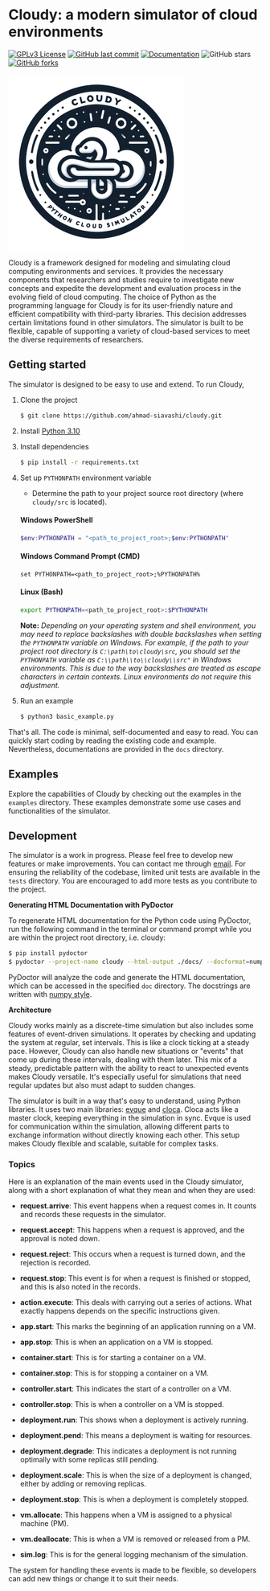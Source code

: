 # Cloudy: a modern simulator of cloud environments

[![GPLv3 License](https://img.shields.io/badge/License-GPL%20v3-yellow.svg)](https://opensource.org/licenses/GPL-3.0)
[![GitHub last commit](https://img.shields.io/github/last-commit/ahmad-siavashi/cloudy.svg)](https://github.com/username/repository)
[![Documentation](https://img.shields.io/badge/documentation-included-blue.svg)](https://github.com/ahmad-siavashi/repository/tree/main/docs)
![GitHub stars](https://img.shields.io/github/stars/ahmad-siavashi/cloudy?style=social)
[![GitHub forks](https://img.shields.io/github/forks/ahmad-siavashi/cloudy.svg?style=social&label=Fork)](https://github.com/username/repository)

![logo](logo.png)

Cloudy is a framework designed for modeling and simulating cloud computing environments and services. It
provides the necessary components that researchers and studies require to investigate new concepts and expedite the
development and evaluation process in the evolving field of cloud computing. The choice of Python as the programming
language for Cloudy is for its user-friendly nature and efficient compatibility with third-party libraries. This
decision addresses certain limitations found in other simulators. The simulator is built to be flexible,
capable of supporting a variety of cloud-based services to meet the diverse requirements of researchers.

## Getting started

The simulator is designed to be easy to use and extend. To run Cloudy,

1. Clone the project

    ```bash 
    $ git clone https://github.com/ahmad-siavashi/cloudy.git 
    ```

2. Install [Python 3.10](https://wiki.python.org/moin/BeginnersGuide/Download)

3. Install dependencies
     ```bash
     $ pip install -r requirements.txt
     ```

4. Set up `PYTHONPATH` environment variable
    - Determine the path to your project source root directory (where `cloudy/src` is located).
   #### Windows PowerShell
     ```powershell
     $env:PYTHONPATH = "<path_to_project_root>;$env:PYTHONPATH"
     ```

   #### Windows Command Prompt (CMD)
     ```batch
     set PYTHONPATH=<path_to_project_root>;%PYTHONPATH%
     ```
   #### Linux (Bash)
     ```bash
     export PYTHONPATH=<path_to_project_root>:$PYTHONPATH
     ```

   **Note:** _Depending on your operating system and shell environment, you may need to replace backslashes with double
   backslashes when setting the `PYTHONPATH` variable on Windows. For example, if the path to your project root
   directory is `C:\path\to\cloudy\src`, you should set the `PYTHONPATH` variable as `C:\\path\\to\\cloudy\\src"` in
   Windows environments. This is due to the way backslashes are treated as escape characters in certain contexts. Linux
   environments do not require this adjustment._

5. Run an example
      ```bash
      $ python3 basic_example.py
      ```

That's all. The code is minimal, self-documented and easy to read. You can quickly start coding by reading the existing
code and example. Nevertheless, documentations are provided in the `docs` directory.

## Examples

Explore the capabilities of Cloudy by checking out the examples in the `examples` directory. These examples demonstrate
some use cases and functionalities of the simulator.

## Development

The simulator is a work in progress. Please feel free to develop new features or make improvements. You can contact me
through [email](mailto:siavashi@aut.ac.ir). For ensuring the reliability of the codebase, limited unit tests are
available in
the `tests` directory. You are encouraged to add more tests as you contribute to the project.

**Generating HTML Documentation with PyDoctor**

To regenerate HTML documentation for the Python code using PyDoctor, run the following command in the terminal or
command prompt while you are within the project root directory, i.e. cloudy:

```bash
$ pip install pydoctor
$ pydoctor --project-name cloudy --html-output ./docs/ --docformat=numpy ./src/model/ ./src/module/ ./src/policy/
```

PyDoctor will analyze the code and generate the HTML documentation, which can be accessed in the
specified `doc` directory. The docstrings are written
with [numpy style](https://numpydoc.readthedocs.io/en/latest/format.html).

**Architecture**

Cloudy works mainly as a discrete-time simulation but also includes some features of
event-driven simulations. It operates by checking and updating the system at regular, set intervals. This is like a
clock ticking at a steady pace. However, Cloudy can also handle new situations or "events" that come up during these
intervals, dealing with them later. This mix of a steady, predictable pattern with the ability to react to unexpected
events makes Cloudy versatile. It's especially useful for simulations that need regular updates but also must adapt to
sudden changes.

The simulator is built in a way that's easy to understand, using Python libraries. It uses two main
libraries: [evque](https://github.com/ahmad-siavashi/evque) and [cloca](https://github.com/ahmad-siavashi/cloca). Cloca
acts like a master clock, keeping everything in the simulation in sync. Evque is used for communication within the
simulation, allowing different parts to exchange information without directly knowing each other. This setup makes
Cloudy flexible and scalable, suitable for complex tasks.

### Topics

Here is an explanation of the main events used in the Cloudy simulator, along with a short explanation of what they mean
and when they are used:

- **request.arrive**: This event happens when a request comes in. It counts and records these requests in the simulator.

- **request.accept**: This happens when a request is approved, and the approval is noted down.

- **request.reject**: This occurs when a request is turned down, and the rejection is recorded.

- **request.stop**: This event is for when a request is finished or stopped, and this is also noted in the records.

- **action.execute**: This deals with carrying out a series of actions. What exactly happens depends on the specific
  instructions given.

- **app.start**: This marks the beginning of an application running on a VM.

- **app.stop**: This is when an application on a VM is stopped.

- **container.start**: This is for starting a container on a VM.

- **container.stop**: This is for stopping a container on a VM.

- **controller.start**: This indicates the start of a controller on a VM.

- **controller.stop**: This is when a controller on a VM is stopped.

- **deployment.run**: This shows when a deployment is actively running.

- **deployment.pend**: This means a deployment is waiting for resources.

- **deployment.degrade**: This indicates a deployment is not running optimally with some replicas still pending.

- **deployment.scale**: This is when the size of a deployment is changed, either by adding or removing replicas.

- **deployment.stop**: This is when a deployment is completely stopped.

- **vm.allocate**: This happens when a VM is assigned to a physical machine (PM).

- **vm.deallocate**: This is when a VM is removed or released from a PM.

- **sim.log**: This is for the general logging mechanism of the simulation.

The system for handling these events is made to be flexible, so developers can add new things or change it to suit their
needs.